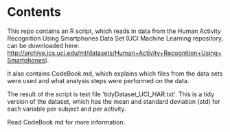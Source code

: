 # Contents

This repo contains an R script, which reads in data from the Human Activity Recognition Using Smartphones Data Set (UCI Machine Learning repository, can be downloaded here: http://archive.ics.uci.edu/ml/datasets/Human+Activity+Recognition+Using+Smartphones).

It also contains CodeBook.md, which explains which files from the data sets were used and what analysis steps were performed on the data.

The result of the script is text file 'tidyDataset_UCI_HAR.txt'. This is a tidy version of the dataset, which has the mean and standard deviation (std) for each variable per subject and per activity.

Read CodeBook.md for more information.


